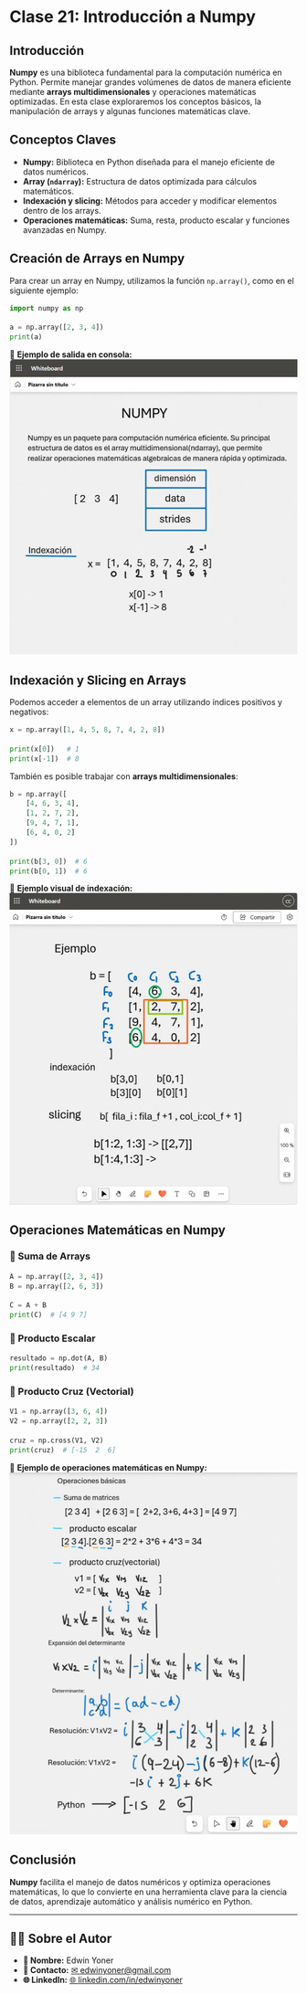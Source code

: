 # Clase 21: Introducción a Numpy  

## Introducción  
**Numpy** es una biblioteca fundamental para la computación numérica en Python. Permite manejar grandes volúmenes de datos de manera eficiente mediante **arrays multidimensionales** y operaciones matemáticas optimizadas. En esta clase exploraremos los conceptos básicos, la manipulación de arrays y algunas funciones matemáticas clave.  

## Conceptos Claves  
- **Numpy:** Biblioteca en Python diseñada para el manejo eficiente de datos numéricos.  
- **Array (`ndarray`):** Estructura de datos optimizada para cálculos matemáticos.  
- **Indexación y slicing:** Métodos para acceder y modificar elementos dentro de los arrays.  
- **Operaciones matemáticas:** Suma, resta, producto escalar y funciones avanzadas en Numpy.  

## Creación de Arrays en Numpy  
Para crear un array en Numpy, utilizamos la función `np.array()`, como en el siguiente ejemplo:  

```python
import numpy as np

a = np.array([2, 3, 4])
print(a)
```

📌 **Ejemplo de salida en consola:**  
![Array básico en Numpy](images/21.0.png)  

## Indexación y Slicing en Arrays  
Podemos acceder a elementos de un array utilizando índices positivos y negativos:  

```python
x = np.array([1, 4, 5, 8, 7, 4, 2, 8])

print(x[0])   # 1
print(x[-1])  # 8
```

También es posible trabajar con **arrays multidimensionales**:  

```python
b = np.array([
    [4, 6, 3, 4],
    [1, 2, 7, 2],
    [9, 4, 7, 1],
    [6, 4, 0, 2]
])

print(b[3, 0])  # 6
print(b[0, 1])  # 6
```

📌 **Ejemplo visual de indexación:**  
![Ejemplo de indexación en arrays](images/21.1.png)  

## Operaciones Matemáticas en Numpy  
### 🔹 Suma de Arrays  
```python
A = np.array([2, 3, 4])
B = np.array([2, 6, 3])

C = A + B
print(C)  # [4 9 7]
```

### 🔹 Producto Escalar  
```python
resultado = np.dot(A, B)
print(resultado)  # 34
```

### 🔹 Producto Cruz (Vectorial)  
```python
V1 = np.array([3, 6, 4])
V2 = np.array([2, 2, 3])

cruz = np.cross(V1, V2)
print(cruz)  # [-15  2  6]
```

📌 **Ejemplo de operaciones matemáticas en Numpy:**  
![Operaciones con Numpy](images/21.2.png)  



## Conclusión  
**Numpy** facilita el manejo de datos numéricos y optimiza operaciones matemáticas, lo que lo convierte en una herramienta clave para la ciencia de datos, aprendizaje automático y análisis numérico en Python.  

---

## 👨‍💻 Sobre el Autor  
- **👤 Nombre:** Edwin Yoner  
- **💎 Contacto:** [✉ edwinyoner@gmail.com](mailto:edwinyoner@gmail.com)  
- **🌐 LinkedIn:** [🌐 linkedin.com/in/edwinyoner](https://www.linkedin.com/in/edwinyoner)